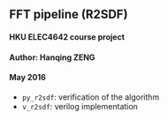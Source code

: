 ## FFT pipeline (R2SDF)
#### HKU ELEC4642 course project
#### Author: Hanqing ZENG
#### May 2016

-   `py_r2sdf`:     verification of the algorithm
-   `v_r2sdf`:      verilog implementation
